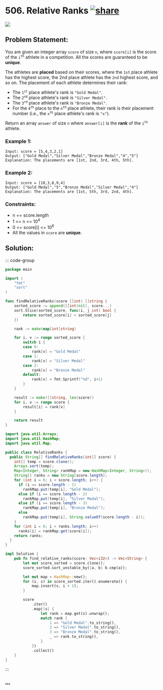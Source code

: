 # 506. Relative Ranks [![share]](https://leetcode.com/problems/relative-ranks)

![][easy]

## Problem Statement:

You are given an integer array `score` of size `n`, where `score[i]` is the score of the <code>i<sup>th</sup></code> athlete in a competition. All the scores are guaranteed to be **unique**.

The athletes are **placed** based on their scores, where the `1st` place athlete has the highest score, the 2nd place athlete has the `2nd` highest score, and so on. The placement of each athlete determines their rank:

- The <code>1<sup>st</sup></code> place athlete's rank is `"Gold Medal"`.
- The <code>2<sup>nd</sup></code> place athlete's rank is `"Silver Medal"`.
- The <code>3<sup>rd</sup></code> place athlete's rank is `"Bronze Medal"`.
- For the <code>4<sup>th</sup></code> place to the <code>n<sup>th</sup></code> place athlete, their rank is their placement number (i.e., the <code>x<sup>th</sup></code> place athlete's rank is `"x"`).

Return an array `answer` of size `n` where `answer[i]` is the **rank** of the <code>i<sup>th</sup></code> athlete.

### Example 1:

```
Input: score = [5,4,3,2,1]
Output: ["Gold Medal","Silver Medal","Bronze Medal","4","5"]
Explanation: The placements are [1st, 2nd, 3rd, 4th, 5th].
```

### Example 2:

```
Input: score = [10,3,8,9,4]
Output: ["Gold Medal","5","Bronze Medal","Silver Medal","4"]
Explanation: The placements are [1st, 5th, 3rd, 2nd, 4th].
```

### Constraints:

- n == score.length
- 1 <= n <= 10<sup>4</sup>
- 0 <= score[i] <= 10<sup>6</sup>
- All the values in `score` are **unique**.

## Solution:

::: code-group

```go [Go]
package main

import (
	"fmt"
	"sort"
)

func findRelativeRanks(score []int) []string {
	sorted_score := append([]int(nil), score...)
	sort.Slice(sorted_score, func(i, j int) bool {
		return sorted_score[i] > sorted_score[j]
	})

	rank := make(map[int]string)

	for i, v := range sorted_score {
		switch i {
		case 0:
			rank[v] = "Gold Medal"
		case 1:
			rank[v] = "Silver Medal"
		case 2:
			rank[v] = "Bronze Medal"
		default:
			rank[v] = fmt.Sprintf("%d", i+1)
		}
	}

	result := make([]string, len(score))
	for i, v := range score {
		result[i] = rank[v]
	}

	return result
}

```

```java [Java]
import java.util.Arrays;
import java.util.HashMap;
import java.util.Map;

public class RelativeRanks {
  public String[] findRelativeRanks(int[] score) {
    int[] temp = score.clone();
    Arrays.sort(temp);
    Map<Integer, String> rankMap = new HashMap<Integer, String>();
    String[] ranks = new String[score.length];
    for (int i = 0; i < score.length; i++) {
      if (i == score.length - 1)
        rankMap.put(temp[i], "Gold Medal");
      else if (i == score.length - 2)
        rankMap.put(temp[i], "Silver Medal");
      else if (i == score.length - 3)
        rankMap.put(temp[i], "Bronze Medal");
      else
        rankMap.put(temp[i], String.valueOf(score.length - i));
    }
    for (int i = 0; i < ranks.length; i++)
      ranks[i] = rankMap.get(score[i]);
    return ranks;
  }
}

```

```rs [Rust]
impl Solution {
    pub fn find_relative_ranks(score: Vec<i32>) -> Vec<String> {
        let mut score_sorted = score.clone();
        score_sorted.sort_unstable_by(|a, b| b.cmp(a));

        let mut map = HashMap::new();
        for (i, s) in score_sorted.iter().enumerate() {
            map.insert(s, i + 1);
        }

        score
            .iter()
            .map(|s| {
                let rank = map.get(s).unwrap();
                match rank {
                    1 => "Gold Medal".to_string(),
                    2 => "Silver Medal".to_string(),
                    3 => "Bronze Medal".to_string(),
                    _ => rank.to_string(),
                }
            })
            .collect()
    }
}

```

:::

### [_..._](#)

```

```

<!----------------------------------{ link }--------------------------------->

[share]: https://img.icons8.com/external-anggara-blue-anggara-putra/20/000000/external-share-user-interface-basic-anggara-blue-anggara-putra-2.png
[easy]: https://img.shields.io/badge/Difficulty-Easy-bright.svg
[medium]: https://img.shields.io/badge/Difficulty-Medium-yellow.svg
[hard]: https://img.shields.io/badge/Difficulty-Hard-red.svg
